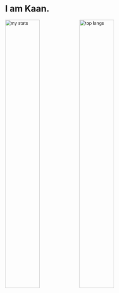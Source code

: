# I am Kaan.
<img alt = "my stats" align="left" width="47%" src="https://github-readme-stats.vercel.app/api?username=Kaanx0"/>

<img alt = "top langs" align="left" width="47%" src="https://github-readme-stats.vercel.app/api/top-langs/?username=Kaanx"/>

